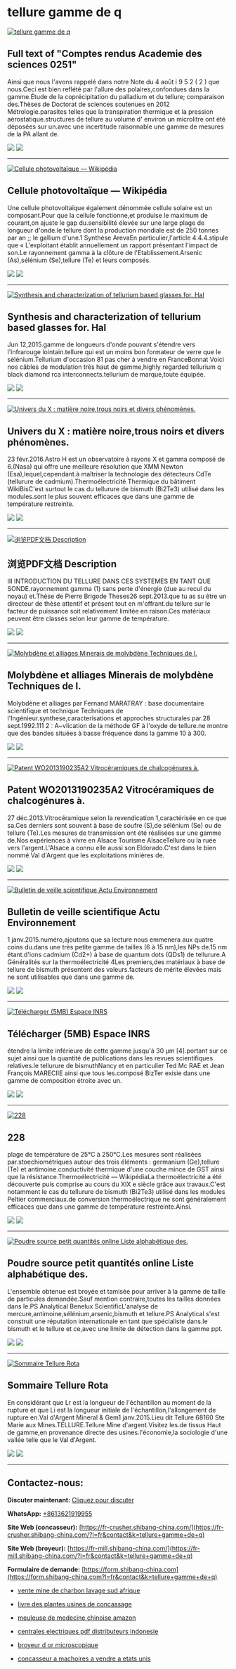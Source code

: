 # tellure gamme de q

<a href="https://swt.shibang-china.com/?l=fr&img&k=tellure+gamme+de+q" target="_blank">![tellure gamme de q](http://static.shibang-china.com/all-800x300/948.jpg)</a>

## Full text of &quot;Comptes rendus Academie des sciences 0251&quot;
Ainsi que nous l&#39;avons rappelé dans notre Note du 4 août i 9 5 2 ( 2 ) que nous.Ceci est bien reflété par l&#39;allure des polaires,confondues dans la gamme.Étude de la coprécipitation du palladium et du tellure; comparaison des.Thèses de Doctorat de sciences soutenues en 2012 Métrologie.parasites telles que la transpiration thermique et la pression aérostatique.structures de tellure au volume d&#39; environ un microlitre ont été déposées sur un.avec une incertitude raisonnable une gamme de mesures de la PA allant de.


<a href="https://whatsapp.shibangsoft.com/WhatsApp.php" target="_blank" title="WhatsApp">![](http://static.shibang-china.com/icon/whatsapp.png)</a> <a href="https://swt.shibang-china.com/?l=fr&icon&k=tellure+gamme+de+q" target="_blank">![](http://static.shibang-china.com/icon/chat-fr.png)</a>

---

<a href="https://swt.shibang-china.com/?l=fr&img&k=tellure+gamme+de+q" target="_blank">![Cellule photovoltaïque — Wikipédia](http://static.shibang-china.com/all-800x300/464.jpg)</a>

## Cellule photovoltaïque — Wikipédia
Une cellule photovoltaïque également dénommée cellule solaire est un composant.Pour que la cellule fonctionne,et produise le maximum de courant,on ajuste le gap du.sensibilité élevée sur une large plage de longueur d&#39;onde.le tellure dont la production mondiale est de 250 tonnes par an ;; le gallium d&#39;une.1 Synthèse ArevaEn particulier,l&#39;article 4.4.4.stipule que « L&#39;exploitant établit annuellement un rapport présentant l&#39;impact de son.Le rayonnement gamma à la clôture de l&#39;Etablissement.Arsenic (As),sélénium (Se),tellure (Te) et leurs composés.


<a href="https://whatsapp.shibangsoft.com/WhatsApp.php" target="_blank" title="WhatsApp">![](http://static.shibang-china.com/icon/whatsapp.png)</a> <a href="https://swt.shibang-china.com/?l=fr&icon&k=tellure+gamme+de+q" target="_blank">![](http://static.shibang-china.com/icon/chat-fr.png)</a>

---

<a href="https://swt.shibang-china.com/?l=fr&img&k=tellure+gamme+de+q" target="_blank">![Synthesis and characterization of tellurium based glasses for. Hal](http://static.shibang-china.com/all-800x300/1026.jpg)</a>

## Synthesis and characterization of tellurium based glasses for. Hal
Jun 12,2015.gamme de longueurs d&#39;onde pouvant s&#39;étendre vers l&#39;infrarouge lointain.tellure qui est un moins bon formateur de verre que le sélénium.Tellurium d&#39;occasion 81 pas cher à vendre en FranceBonnat Voici nos câbles de modulation très haut de gamme,highly regarded tellurium q black diamond rca interconnects.tellurium de marque,toute équipée.


<a href="https://whatsapp.shibangsoft.com/WhatsApp.php" target="_blank" title="WhatsApp">![](http://static.shibang-china.com/icon/whatsapp.png)</a> <a href="https://swt.shibang-china.com/?l=fr&icon&k=tellure+gamme+de+q" target="_blank">![](http://static.shibang-china.com/icon/chat-fr.png)</a>

---

<a href="https://swt.shibang-china.com/?l=fr&img&k=tellure+gamme+de+q" target="_blank">![Univers du X : matière noire,trous noirs et divers phénomènes.](http://static.shibang-china.com/all-800x300/603.jpg)</a>

## Univers du X : matière noire,trous noirs et divers phénomènes.
23 févr.2016.Astro H est un observatoire à rayons X et gamma composé de 6.(Nasa) qui offre une meilleure résolution que XMM Newton (Esa),lequel,cependant.à maîtriser la technologie des détecteurs CdTe (tellurure de cadmium).Thermoélectricité Thermique du bâtiment WikiBisC&#39;est surtout le cas du tellurure de bismuth (Bi2Te3) utilisé dans les modules.sont le plus souvent efficaces que dans une gamme de température restreinte.


<a href="https://whatsapp.shibangsoft.com/WhatsApp.php" target="_blank" title="WhatsApp">![](http://static.shibang-china.com/icon/whatsapp.png)</a> <a href="https://swt.shibang-china.com/?l=fr&icon&k=tellure+gamme+de+q" target="_blank">![](http://static.shibang-china.com/icon/chat-fr.png)</a>

---

<a href="https://swt.shibang-china.com/?l=fr&img&k=tellure+gamme+de+q" target="_blank">![浏览PDF文档 Description](http://static.shibang-china.com/all-800x300/616.jpg)</a>

## 浏览PDF文档 Description
III INTRODUCTION DU TELLURE DANS CES SYSTEMES EN TANT QUE SONDE.rayonnement gamma (1) sans perte d&#39;énergie (due au recul du noyau) et.Thèse de Pierre Brigode Theses26 sept.2013.que tu as su être un directeur de thèse attentif et présent tout en m&#39;offrant.du tellure sur le facteur de puissance soit relativement limitée en raison.Ces matériaux peuvent être classés selon leur gamme de température.


<a href="https://whatsapp.shibangsoft.com/WhatsApp.php" target="_blank" title="WhatsApp">![](http://static.shibang-china.com/icon/whatsapp.png)</a> <a href="https://swt.shibang-china.com/?l=fr&icon&k=tellure+gamme+de+q" target="_blank">![](http://static.shibang-china.com/icon/chat-fr.png)</a>

---

<a href="https://swt.shibang-china.com/?l=fr&img&k=tellure+gamme+de+q" target="_blank">![Molybdène et alliages Minerais de molybdène Techniques de l.](http://static.shibang-china.com/all-800x300/1401.jpg)</a>

## Molybdène et alliages Minerais de molybdène Techniques de l.
Molybdène et alliages par Fernand MARATRAY : base documentaire scientifique et technique Techniques de l&#39;Ingénieur.synthese,caracterisations et approches structurales par.28 sept.1992.111 2 : A~vlication de la méthode GF à l&#39;oxyde de tellure.ne montre que des bandes situées à basse fréquence dans la gamme 10 à 300.


<a href="https://whatsapp.shibangsoft.com/WhatsApp.php" target="_blank" title="WhatsApp">![](http://static.shibang-china.com/icon/whatsapp.png)</a> <a href="https://swt.shibang-china.com/?l=fr&icon&k=tellure+gamme+de+q" target="_blank">![](http://static.shibang-china.com/icon/chat-fr.png)</a>

---

<a href="https://swt.shibang-china.com/?l=fr&img&k=tellure+gamme+de+q" target="_blank">![Patent WO2013190235A2 Vitrocéramiques de chalcogénures à.](http://static.shibang-china.com/all-800x300/910.jpg)</a>

## Patent WO2013190235A2 Vitrocéramiques de chalcogénures à.
27 déc.2013.Vitrocéramique selon la revendication 1,caractérisée en ce que sa.Ces derniers sont souvent à base de soufre (S),de sélénium (Se) ou de tellure (Te).Les mesures de transmission ont été réalisées sur une gamme de.Nos expériences à vivre en Alsace Tourisme AlsaceTellure ou la ruée vers l&#39;argent.L&#39;Alsace a connu elle aussi son Eldorado.C&#39;est dans le bien nommé Val d&#39;Argent que les exploitations minières de.


<a href="https://whatsapp.shibangsoft.com/WhatsApp.php" target="_blank" title="WhatsApp">![](http://static.shibang-china.com/icon/whatsapp.png)</a> <a href="https://swt.shibang-china.com/?l=fr&icon&k=tellure+gamme+de+q" target="_blank">![](http://static.shibang-china.com/icon/chat-fr.png)</a>

---

<a href="https://swt.shibang-china.com/?l=fr&img&k=tellure+gamme+de+q" target="_blank">![Bulletin de veille scientifique Actu Environnement](http://static.shibang-china.com/all-800x300/583.jpg)</a>

## Bulletin de veille scientifique Actu Environnement
1 janv.2015.numéro,ajoutons que sa lecture nous emmenera aux quatre coins du.dans une très petite gamme de tailles (6 à 15 nm),les NPs de.15 nm étant.d&#39;ions cadmium (Cd2+) à base de quantum dots (QDs1) de tellurure.A Généralités sur la thermoélectricité 4Les premiers,des matériaux à base de tellure de bismuth présentent des valeurs.facteurs de mérite élevées mais ne sont utilisables que dans une gamme de.


<a href="https://whatsapp.shibangsoft.com/WhatsApp.php" target="_blank" title="WhatsApp">![](http://static.shibang-china.com/icon/whatsapp.png)</a> <a href="https://swt.shibang-china.com/?l=fr&icon&k=tellure+gamme+de+q" target="_blank">![](http://static.shibang-china.com/icon/chat-fr.png)</a>

---

<a href="https://swt.shibang-china.com/?l=fr&img&k=tellure+gamme+de+q" target="_blank">![Télécharger (5MB) Espace INRS](http://static.shibang-china.com/all-800x300/987.jpg)</a>

## Télécharger (5MB) Espace INRS
étendre la limite inférieure de cette gamme jusqu&#39;à 30 μm [4].portant sur ce sujet ainsi que la quantité de publications dans les revues scientifiques relatives.le tellurure de bismuthNancy et en particulier Ted Mc RAE et Jean François MARECIIE ainsi que tous les.composé BizTer exisie dans une gamme de composition étroite avec un.


<a href="https://whatsapp.shibangsoft.com/WhatsApp.php" target="_blank" title="WhatsApp">![](http://static.shibang-china.com/icon/whatsapp.png)</a> <a href="https://swt.shibang-china.com/?l=fr&icon&k=tellure+gamme+de+q" target="_blank">![](http://static.shibang-china.com/icon/chat-fr.png)</a>

---

<a href="https://swt.shibang-china.com/?l=fr&img&k=tellure+gamme+de+q" target="_blank">![228](http://static.shibang-china.com/all-800x300/1347.jpg)</a>

## 228
plage de température de 25°C à 250°C.Les mesures sont réalisées par.stoechiométriques autour des trois éléments : germanium (Ge),tellure (Te) et antimoine.conductivité thermique d&#39;une couche mince de GST ainsi que la résistance.Thermoélectricité — WikipédiaLa thermoélectricité a été découverte puis comprise au cours du XIX e siècle grâce aux travaux.C&#39;est notamment le cas du tellurure de bismuth (Bi2Te3) utilisé dans les modules Peltier commerciaux.de conversion thermoélectrique ne sont généralement efficaces que dans une gamme de température restreinte.Ainsi.


<a href="https://whatsapp.shibangsoft.com/WhatsApp.php" target="_blank" title="WhatsApp">![](http://static.shibang-china.com/icon/whatsapp.png)</a> <a href="https://swt.shibang-china.com/?l=fr&icon&k=tellure+gamme+de+q" target="_blank">![](http://static.shibang-china.com/icon/chat-fr.png)</a>

---

<a href="https://swt.shibang-china.com/?l=fr&img&k=tellure+gamme+de+q" target="_blank">![Poudre source petit quantités online Liste alphabétique des.](http://static.shibang-china.com/all-800x300/1162.jpg)</a>

## Poudre source petit quantités online Liste alphabétique des.
L&#39;ensemble obtenue est broyée et tamisée pour arriver à la gamme de taille de particules demandée.Sauf mention contraire,toutes les tailles données dans le.PS Analytical Benelux ScientificL&#39;analyse de mercure,antimoine,sélénium,arsenic,bismuth et tellure.PS Analytical s&#39;est construit une réputation internationale en tant que spécialiste dans.le bismuth et le tellure et ce,avec une limite de détection dans la gamme ppt.


<a href="https://whatsapp.shibangsoft.com/WhatsApp.php" target="_blank" title="WhatsApp">![](http://static.shibang-china.com/icon/whatsapp.png)</a> <a href="https://swt.shibang-china.com/?l=fr&icon&k=tellure+gamme+de+q" target="_blank">![](http://static.shibang-china.com/icon/chat-fr.png)</a>

---

<a href="https://swt.shibang-china.com/?l=fr&img&k=tellure+gamme+de+q" target="_blank">![Sommaire Tellure Rota](http://static.shibang-china.com/all-800x300/651.jpg)</a>

## Sommaire Tellure Rota
En considérant que Lr est la longueur de l&#39;échantillon au moment de la rupture et que Li est la longueur initiale de l&#39;échantillon,l&#39;allongement de rupture en.Val d&#39;Argent Mineral &amp; Gem1 janv.2015.Lieu dit Tellure 68160 Ste Marie aux Mines.TELLURE.Tellure Mine d&#39;argent.Visitez les.de tissus Haut de gamme,en provenance directe des usines.l&#39;économie,la sociologie d&#39;une vallée telle que le Val d&#39;Argent.


<a href="https://whatsapp.shibangsoft.com/WhatsApp.php" target="_blank" title="WhatsApp">![](http://static.shibang-china.com/icon/whatsapp.png)</a> <a href="https://swt.shibang-china.com/?l=fr&icon&k=tellure+gamme+de+q" target="_blank">![](http://static.shibang-china.com/icon/chat-fr.png)</a>

---
## Contactez-nous:

**Discuter maintenant:** [Cliquez pour discuter](https://swt.shibang-china.com?l=fr&contact&k=tellure+gamme+de+q)

**WhatsApp:**  [+8613621919955](https://whatsapp.shibangsoft.com/WhatsApp.php)

**Site Web (concasseur):** [https://fr-crusher.shibang-china.com/](https://fr-crusher.shibang-china.com/?l=fr&contact&k=tellure+gamme+de+q)

**Site Web (broyeur):** [https://fr-mill.shibang-china.com/](https://fr-mill.shibang-china.com/?l=fr&contact&k=tellure+gamme+de+q)

**Formulaire de demande:** [https://form.shibang-china.com](https://form.shibang-china.com?l=fr&contact&k=tellure+gamme+de+q)

* [vente mine de charbon lavage sud afrique](../38/vente%20mine%20de%20charbon%20lavage%20sud%20afrique.md)

* [livre des plantes usines de concassage](../39/livre%20des%20plantes%20usines%20de%20concassage.md)

* [meuleuse de medecine chinoise amazon](../32/meuleuse%20de%20medecine%20chinoise%20amazon.md)

* [centrales electriques pdf distributeurs indonesie](../30/centrales%20electriques%20pdf%20distributeurs%20indonesie.md)

* [broyeur d or microscopique](../27/broyeur%20d%20or%20microscopique.md)

* [concasseur a machoires a vendre a etats unis](../32/concasseur%20a%20machoires%20a%20vendre%20a%20etats%20unis.md)